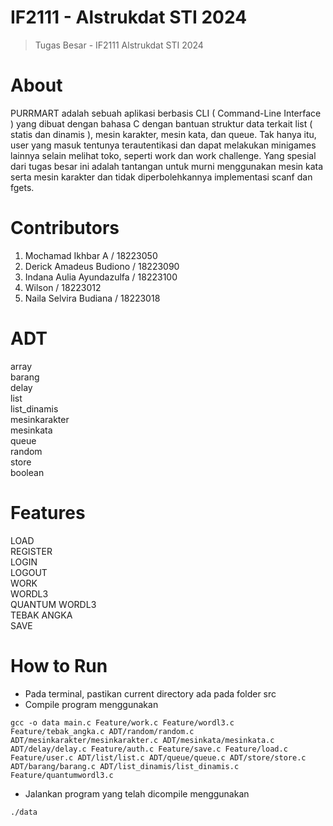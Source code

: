 # IF2111 - Alstrukdat STI 2024
> Tugas Besar - IF2111 Alstrukdat STI 2024

# About
PURRMART adalah sebuah aplikasi berbasis CLI ( Command-Line Interface ) yang dibuat dengan bahasa C dengan bantuan struktur data terkait list ( statis dan dinamis ), mesin karakter, mesin kata, dan queue. Tak hanya itu, user yang masuk tentunya terautentikasi dan dapat melakukan minigames lainnya selain melihat toko, seperti work dan work challenge. Yang spesial dari tugas besar ini adalah tantangan untuk murni menggunakan mesin kata serta mesin karakter dan tidak diperbolehkannya implementasi scanf dan fgets.

# Contributors
1. Mochamad Ikhbar A / 18223050
2. Derick Amadeus Budiono	/ 18223090
3. Indana Aulia Ayundazulfa	/ 18223100
4. Wilson	/ 18223012
5. Naila Selvira Budiana / 18223018

# ADT
array<br />
barang<br />
delay<br />
list<br />
list_dinamis<br />
mesinkarakter<br />
mesinkata<br />
queue<br />
random<br />
store<br />
boolean

# Features
LOAD<br />
REGISTER<br />
LOGIN<br />
LOGOUT<br />
WORK<br />
WORDL3<br />
QUANTUM WORDL3<br />
TEBAK ANGKA<br />
SAVE

# How to Run
- Pada terminal, pastikan current directory ada pada folder src
- Compile program menggunakan
```
gcc -o data main.c Feature/work.c Feature/wordl3.c Feature/tebak_angka.c ADT/random/random.c ADT/mesinkarakter/mesinkarakter.c ADT/mesinkata/mesinkata.c ADT/delay/delay.c Feature/auth.c Feature/save.c Feature/load.c Feature/user.c ADT/list/list.c ADT/queue/queue.c ADT/store/store.c ADT/barang/barang.c ADT/list_dinamis/list_dinamis.c Feature/quantumwordl3.c
```
- Jalankan program yang telah dicompile menggunakan
```
./data
```
